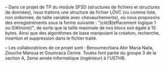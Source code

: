 

– Dans ce projet de TP du module SFSD (structures de fichiers et structures de données), nous traitons une structure de fichier LÔVC (vu comme liste, non ordonnée, de taille variable avec chevauchements), où nous proposons des enregistrements sous la forme suivante : "(clé)$(effacement logique 1 ou 0)#(nom)/", de sorte que la taille maximale de nos blocs soit égale à 10 bytes. Ainsi que des algorithmes de base manipulant la création, recherche, insertion et suppression dans le fichier traité.

– Les collaboratrices de ce projet sont : Benoumechiara Abir Maria Naila, Ziouche Maroua et Goumraca Cerine.
Toutes font partie du groupe 3 de la section A, 2eme année informatique (ingénieur) à l'USTHB.

